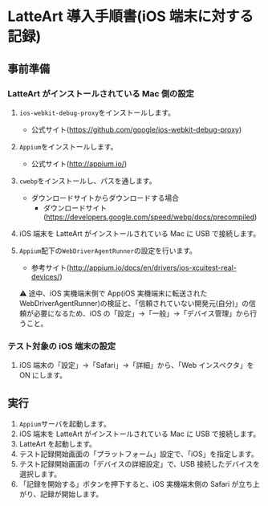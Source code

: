 # LatteArt 導入手順書(iOS 端末に対する記録)

## 事前準備

### LatteArt がインストールされている Mac 側の設定

1. `ios-webkit-debug-proxy`をインストールします。
   - 公式サイト(https://github.com/google/ios-webkit-debug-proxy)
1. `Appium`をインストールします。
   - 公式サイト(http://appium.io/)
1. `cwebp`をインストールし、パスを通します。
   - ダウンロードサイトからダウンロードする場合
     - ダウンロードサイト(https://developers.google.com/speed/webp/docs/precompiled)
1. iOS 端末を LatteArt がインストールされている Mac に USB で接続します。
1. `Appium`配下の`WebDriverAgentRunner`の設定を行います。

   - 参考サイト(http://appium.io/docs/en/drivers/ios-xcuitest-real-devices/)

   :warning: 途中、iOS 実機端末側で App(iOS 実機端末に転送された WebDriverAgentRunner)の検証と、「信頼されていない開発元(⾃分)」の信頼が必要になるため、iOS の「設定」→「⼀般」→「デバイス管理」から⾏うこと。

### テスト対象の iOS 端末の設定

1. iOS 端末の「設定」→「Safari」→「詳細」から、「Web インスペクタ」を ON にします。

## 実行

1. `Appium`サーバを起動します。
1. iOS 端末を LatteArt がインストールされている Mac に USB で接続します。
1. LatteArt を起動します。
1. テスト記録開始画面の「プラットフォーム」設定で、「iOS」を指定します。
1. テスト記録開始画面の「デバイスの詳細設定」で、USB 接続したデバイスを選択します。
1. 「記録を開始する」ボタンを押下すると、iOS 実機端末側の Safari が立ち上がり、記録が開始します。
